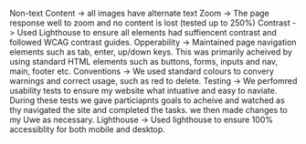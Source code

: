 Non-text Content -> all images have alternate text
Zoom -> The page response well to zoom and no content is lost (tested up to 250%)
Contrast -> Used Lighthouse to ensure all elements had suffiencent contrast and followed WCAG contrast guides.
Opperability -> Maintained page navigation elements such as tab, enter, up/down keys. This was primarily acheived by using standard HTML elements such as buttons, forms, inputs and nav, main, footer etc. 
Conventions -> We used standard colours to convery warnings and correct usage, such as red to delete. 
Testing -> We perfomred usability tests to ensure my website what intuative and easy to naviate. During these tests we gave particiapnts goals to acheive and watched as thy navigated the site and completed the tasks. we then made changes to my Uwe as necessary. 
Lighthouse -> Used lighthouse to ensure 100% accessiblity for both mobile and desktop. 
